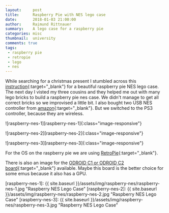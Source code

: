 ```yaml
---
layout:     post
title:      Raspberry Pie with NES lego case
date:       2018-01-03 21:00:00
author:     Raimund Rittnauer
summary:    A lego case for a raspberry pie
categories: misc
thumbnail:  university
comments: true
tags:
 - raspberry pie
 - retropie
 - lego
 - nes
---
```


While searching for a christmas present I stumbled across this [instruction][1]{:target="_blank"} for a beautiful raspberry pie NES lego case. The next day I visted my three cousins and they helped me out with many lego bricks to build a raspberry pie nes case. We didn't manage to get all correct bricks so we improvised a little bit. I also bought two USB NES controller from [amazon][2]{:target="_blank"}. But we switched to the PS3 controller, because they are wireless.

![raspberry-nes-1][raspberry-nes-1]{:class="image-responsive"}

![raspberry-nes-2][raspberry-nes-2]{:class="image-responsive"}

![raspberry-nes-3][raspberry-nes-3]{:class="image-responsive"}

For the OS on the raspberry pie we are using [RetroPie][3]{:target="_blank"}.

There is also an image for the [ODROID C1 or ODROID C2 board][4]{:target="_blank"} available. Maybe this board is the better choice for some emus because it also has a GPU.

[1]: https://www.andrerinas.de/tutorials/nespi-like-lego-nes-case-anleitunginstruction.html
[2]: https://www.amazon.de/CSL-Gamepad-Controller-Notebook-Tablet-PC/dp/B077T732M7/ref=sr_1_11?ie=UTF8&qid=1515013142&sr=8-11&keywords=usb+nes+controller
[3]: https://retropie.org.uk/
[4]: https://www.amazon.de/ODROID-C2-Einplatinen-Computer-GHz-QuadCore-RAM/dp/B01CY4V5LC/ref=sr_1_1?ie=UTF8&qid=1515014438&sr=8-1&keywords=ODROID-C2

[raspberry-nes-1]: {{ site.baseurl }}/assets/img/raspberry-nes/raspberry-nes-1.jpg "Raspberry NES Lego Case"
[raspberry-nes-2]: {{ site.baseurl }}/assets/img/raspberry-nes/raspberry-nes-2.jpg "Raspberry NES Lego Case"
[raspberry-nes-3]: {{ site.baseurl }}/assets/img/raspberry-nes/raspberry-nes-3.jpg "Raspberry NES Lego Case"